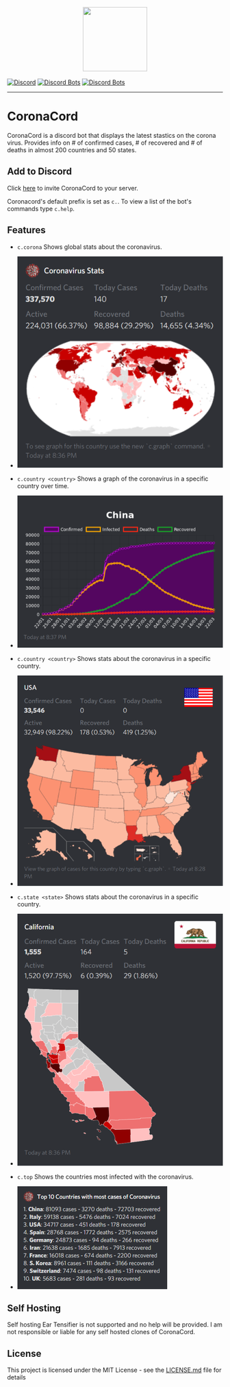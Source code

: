 <div align="center">
    <img src="https://external-content.duckduckgo.com/iu/?u=https%3A%2F%2Fupload.wikimedia.org%2Fwikipedia%2Fcommons%2Fthumb%2F7%2F7c%2F2019-nCoV-CDC-23312.png%2F1200px-2019-nCoV-CDC-23312.png&f=1&nofb=1" width="150px" height="150px" /><br>
</div>

[![Discord](https://discordapp.com/api/guilds/685188144949100691/embed.png?style=shield)](https://discord.gg/9M5qWfy)
[![Discord Bots](https://top.gg/api/widget/status/644977600057573389.svg?noavatar=true)](https://top.gg/bot/644977600057573389)
[![Discord Bots](https://top.gg/api/widget/servers/644977600057573389.svg?noavatar=true)](https://top.gg/bot/644977600057573389)

<hr>

# CoronaCord

CoronaCord is a discord bot that displays the latest stastics on the corona virus. Provides info on # of confirmed cases, # of recovered and # of deaths in almost 200 countries and 50 states.



## Add to Discord
Click [here](https://discordapp.com/oauth2/authorize?client_id=644977600057573389&scope=bot&permissions=347136) to invite CoronaCord to your server. 

Coronacord's default prefix is set as `c.`. To view a list of the bot's commands type `c.help`. 

## Features

* `c.corona` Shows global stats about the coronavirus.

* <img src="./imgs/example2.PNG" alt="Image">

* `c.country <country>` Shows a graph of the coronavirus in a specific country over time.

* <img src="./imgs/example1.PNG" alt="Image">

* `c.country <country>` Shows stats about the coronavirus in a specific country.

* <img src="./imgs/example3.PNG" alt="Image">

* `c.state <state>` Shows stats about the coronavirus in a specific country.

* <img src="./imgs/example4.PNG" alt="Image">

* `c.top` Shows the countries most infected with the coronavirus.

* <img src="./imgs/example5.PNG" alt="Image">

## Self Hosting
Self hosting Ear Tensifier is not supported and no help will be provided. I am not responsible or liable for any self hosted clones of CoronaCord.

## License
This project is licensed under the MIT License - see the [LICENSE.md](LICENSE.md) file for details

